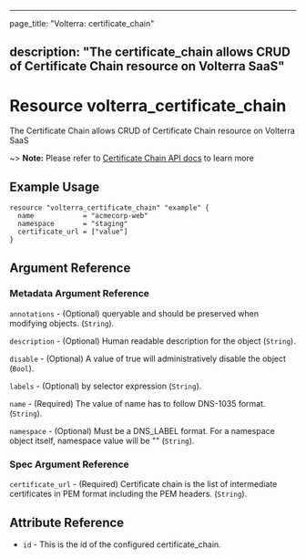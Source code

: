 ---

page_title: "Volterra: certificate_chain"

description: "The certificate_chain allows CRUD of Certificate Chain resource on Volterra SaaS"
-----------------------------------------------------------------------------------------------

Resource volterra_certificate_chain
===================================

The Certificate Chain allows CRUD of Certificate Chain resource on Volterra SaaS

~> **Note:** Please refer to [Certificate Chain API docs](https://docs.cloud.f5.com/docs-v2/api/certificate-chain) to learn more

Example Usage
-------------

```hcl
resource "volterra_certificate_chain" "example" {
  name            = "acmecorp-web"
  namespace       = "staging"
  certificate_url = ["value"]
}

```

Argument Reference
------------------

### Metadata Argument Reference

`annotations` - (Optional) queryable and should be preserved when modifying objects. (`String`).

`description` - (Optional) Human readable description for the object (`String`).

`disable` - (Optional) A value of true will administratively disable the object (`Bool`).

`labels` - (Optional) by selector expression (`String`).

`name` - (Required) The value of name has to follow DNS-1035 format. (`String`).

`namespace` - (Optional) Must be a DNS_LABEL format. For a namespace object itself, namespace value will be "" (`String`).

### Spec Argument Reference

`certificate_url` - (Required) Certificate chain is the list of intermediate certificates in PEM format including the PEM headers. (`String`).

Attribute Reference
-------------------

-	`id` - This is the id of the configured certificate_chain.
